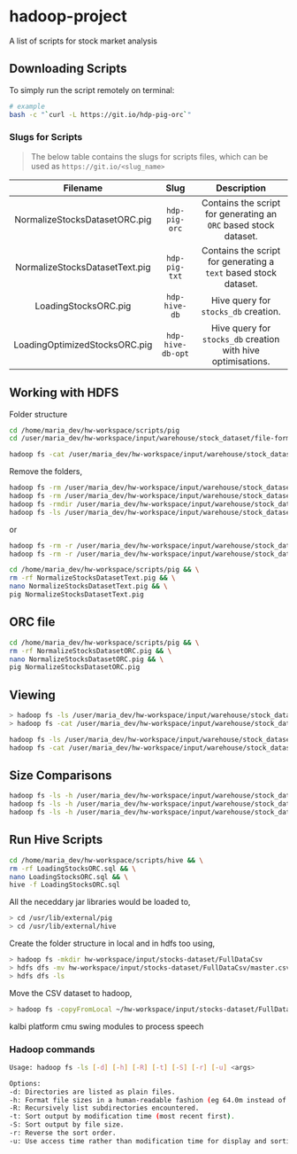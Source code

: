 # hadoop-project

A list of scripts for stock market analysis

## Downloading Scripts

To simply run the script remotely on terminal:

```sh
# example
bash -c "`curl -L https://git.io/hdp-pig-orc`"
```

### Slugs for Scripts

> The below table contains the slugs for scripts files, which can be used as `https://git.io/<slug_name>`

|            Filename            |        Slug       |                            Description                           |
|:------------------------------:|:-----------------:|:----------------------------------------------------------------:|
| NormalizeStocksDatasetORC.pig  | `hdp-pig-orc`     | Contains the script for generating an `ORC` based stock dataset. |
| NormalizeStocksDatasetText.pig | `hdp-pig-txt`     | Contains the script for generating a `text` based stock dataset. |
| LoadingStocksORC.pig           | `hdp-hive-db`     | Hive query for `stocks_db` creation.                             |
| LoadingOptimizedStocksORC.pig  | `hdp-hive-db-opt` | Hive query for `stocks_db` creation with hive optimisations.     |

## Working with HDFS

Folder structure

```sh
cd /home/maria_dev/hw-workspace/scripts/pig
cd /user/maria_dev/hw-workspace/input/warehouse/stock_dataset/file-formats/text

hadoop fs -cat /user/maria_dev/hw-workspace/input/warehouse/stock_dataset/file-formats/text/part-v004-o000-r-00000
```

Remove the folders,

```sh
hadoop fs -rm /user/maria_dev/hw-workspace/input/warehouse/stock_dataset/file-formats/text/part-v004-o000-r-00000 && \
hadoop fs -rm /user/maria_dev/hw-workspace/input/warehouse/stock_dataset/file-formats/text/_SUCCESS && \
hadoop fs -rmdir /user/maria_dev/hw-workspace/input/warehouse/stock_dataset/file-formats/text && \
hadoop fs -ls /user/maria_dev/hw-workspace/input/warehouse/stock_dataset/file-formats/text
```

or

```sh
hadoop fs -rm -r /user/maria_dev/hw-workspace/input/warehouse/stock_dataset/file-formats/text && \
hadoop fs -rm -r /user/maria_dev/hw-workspace/input/warehouse/stock_dataset/file-formats/orc
```

```sh
cd /home/maria_dev/hw-workspace/scripts/pig && \
rm -rf NormalizeStocksDatasetText.pig && \
nano NormalizeStocksDatasetText.pig && \
pig NormalizeStocksDatasetText.pig
```

## ORC file

```sh
cd /home/maria_dev/hw-workspace/scripts/pig && \
rm -rf NormalizeStocksDatasetORC.pig && \
nano NormalizeStocksDatasetORC.pig && \
pig NormalizeStocksDatasetORC.pig
```

## Viewing

```sh
> hadoop fs -ls /user/maria_dev/hw-workspace/input/warehouse/stock_dataset/file-formats/text
> hadoop fs -cat /user/maria_dev/hw-workspace/input/warehouse/stock_dataset/file-formats/text/part-v003-o000-r-00000
```

```sh
hadoop fs -ls /user/maria_dev/hw-workspace/input/warehouse/stock_dataset/file-formats/orc
hadoop fs -cat /user/maria_dev/hw-workspace/input/warehouse/stock_dataset/file-formats/orc/part-v003-o000-r-00000
```

## Size Comparisons

```sh
hadoop fs -ls -h /user/maria_dev/hw-workspace/input/warehouse/stock_dataset/ # FullDataCsv filesize
hadoop fs -ls -h /user/maria_dev/hw-workspace/input/warehouse/stock_dataset/file-formats/text # text filesize
hadoop fs -ls -h /user/maria_dev/hw-workspace/input/warehouse/stock_dataset/file-formats/orc # orc filesize
```

## Run Hive Scripts

```sh
cd /home/maria_dev/hw-workspace/scripts/hive && \
rm -rf LoadingStocksORC.sql && \
nano LoadingStocksORC.sql && \
hive -f LoadingStocksORC.sql
```

All the neceddary jar libraries would be loaded to,

```sh
> cd /usr/lib/external/pig
> cd /usr/lib/external/hive
```

Create the folder structure in local and in hdfs too using,

```sh
> hadoop fs -mkdir hw-workspace/input/stocks-dataset/FullDataCsv
> hdfs dfs -mv hw-workspace/input/stocks-dataset/FullDataCsv/master.csv hw-workspace/input/stocks-dataset/
> hdfs dfs -ls
```

Move the CSV dataset to hadoop,

```sh
> hadoop fs -copyFromLocal ~/hw-workspace/input/stocks-dataset/FullDataCsv/* hw-workspace/input/stocks-dataset/FullDataCsv
```

kalbi platform
cmu swing modules to process speech

### Hadoop commands

```sh
Usage: hadoop fs -ls [-d] [-h] [-R] [-t] [-S] [-r] [-u] <args>

Options:
-d: Directories are listed as plain files.
-h: Format file sizes in a human-readable fashion (eg 64.0m instead of 67108864).
-R: Recursively list subdirectories encountered.
-t: Sort output by modification time (most recent first).
-S: Sort output by file size.
-r: Reverse the sort order.
-u: Use access time rather than modification time for display and sorting.
```
